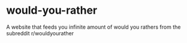 # would-you-rather

A website that feeds you infinite amount of would you rathers from the subreddit r/wouldyourather
